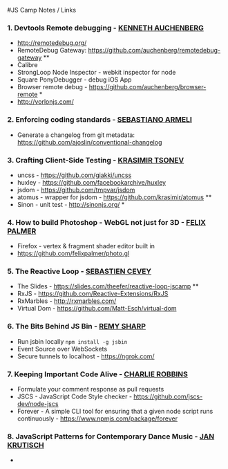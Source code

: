 #JS Camp Notes / Links

### 1. Devtools Remote debugging - [KENNETH AUCHENBERG](https://github.com/auchenberg)

- http://remotedebug.org/
- RemoteDebug Gateway: https://github.com/auchenberg/remotedebug-gateway **
- Calibre
- StrongLoop Node Inspector - webkit inspector for node
- Square PonyDebugger - debug iOS App
- Browser remote debug - https://github.com/auchenberg/browser-remote *
- http://vorlonjs.com/

### 2. Enforcing coding standards - [SEBASTIANO ARMELI](https://github.com/sebarmeli)
- Generate a changelog from git metadata: https://github.com/ajoslin/conventional-changelog

### 3. Crafting Client-Side Testing - [KRASIMIR TSONEV](https://github.com/krasimir/)
- uncss - https://github.com/giakki/uncss
- huxley - https://github.com/facebookarchive/huxley
- jsdom - https://github.com/tmpvar/jsdom
- atomus - wrapper for jsdom - https://github.com/krasimir/atomus **
- Sinon - unit test - http://sinonjs.org/ *


### 4. How to build Photoshop - WebGL not just for 3D - [FELIX PALMER](http://www.pheelicks.com/)
- Firefox - vertex & fragment shader editor built in
- https://github.com/felixpalmer/photo.gl

### 5. The Reactive Loop - [SEBASTIEN CEVEY](https://github.com/theefer)
- The Slides - https://slides.com/theefer/reactive-loop-jscamp **
- RxJS - https://github.com/Reactive-Extensions/RxJS
- RxMarbles - http://rxmarbles.com/
- Virtual Dom - https://github.com/Matt-Esch/virtual-dom

### 6. The Bits Behind JS Bin - [REMY SHARP](https://github.com/remy)
- Run jsbin locally `npm install -g jsbin`
- Event Source over WebSockets
- Secure tunnels to localhost - https://ngrok.com/

### 7. Keeping Important Code Alive - [CHARLIE ROBBINS](https://github.com/indexzero)
- Formulate your comment response as pull requests
- JSCS - JavaScript Code Style checker - https://github.com/jscs-dev/node-jscs
- Forever - A simple CLI tool for ensuring that a given node script runs continuously - https://www.npmjs.com/package/forever

### 8. JavaScript Patterns for Contemporary Dance Music - [JAN KRUTISCH](https://github.com/halfbyte)
- 
